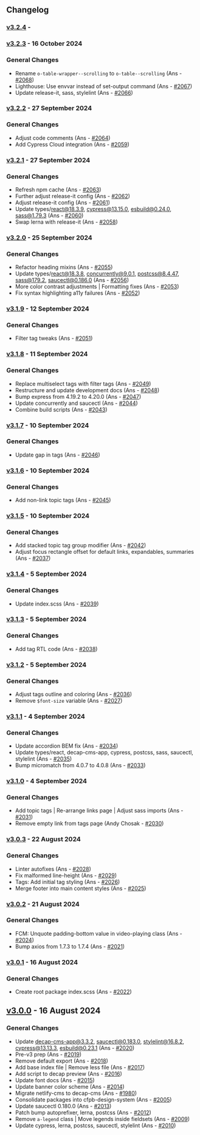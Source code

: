 ## Changelog

### [v3.2.4](https://github.com/cfpb/design-system/compare/v3.2.3...v3.2.4) - 

### [v3.2.3](https://github.com/cfpb/design-system/compare/v3.2.2...v3.2.3) -  16 October 2024 

### General Changes

- Rename `o-table-wrapper--scrolling` to `o-table--scrolling` (Ans - [#2068](https://github.com/cfpb/design-system/pull/2068))
- Lighthouse: Use envvar instead of set-output command (Ans - [#2067](https://github.com/cfpb/design-system/pull/2067))
- Update release-it, sass, stylelint (Ans - [#2066](https://github.com/cfpb/design-system/pull/2066))

### [v3.2.2](https://github.com/cfpb/design-system/compare/v3.2.1...v3.2.2) -  27 September 2024 

### General Changes

- Adjust code comments (Ans - [#2064](https://github.com/cfpb/design-system/pull/2064))
- Add Cypress Cloud integration (Ans - [#2059](https://github.com/cfpb/design-system/pull/2059))

### [v3.2.1](https://github.com/cfpb/design-system/compare/v3.2.0...v3.2.1) -  27 September 2024 

### General Changes

- Refresh npm cache (Ans - [#2063](https://github.com/cfpb/design-system/pull/2063))
- Further adjust release-it config (Ans - [#2062](https://github.com/cfpb/design-system/pull/2062))
- Adjust release-it config (Ans - [#2061](https://github.com/cfpb/design-system/pull/2061))
- Update types/react@18.3.9, cypress@13.15.0, esbuild@0.24.0, sass@1.79.3 (Ans - [#2060](https://github.com/cfpb/design-system/pull/2060))
- Swap lerna with release-it (Ans - [#2058](https://github.com/cfpb/design-system/pull/2058))

### [v3.2.0](https://github.com/cfpb/design-system/compare/v3.1.9...v3.2.0) -  25 September 2024 

### General Changes

- Refactor heading mixins (Ans - [#2055](https://github.com/cfpb/design-system/pull/2055))
- Update types/react@18.3.8, concurrently@9.0.1, postcss@8.4.47, sass@179.2, saucectl@0.186.0 (Ans - [#2056](https://github.com/cfpb/design-system/pull/2056))
- More color contrast adjustments | Formatting fixes (Ans - [#2053](https://github.com/cfpb/design-system/pull/2053))
- Fix syntax highlighting a11y failures (Ans - [#2052](https://github.com/cfpb/design-system/pull/2052))

### [v3.1.9](https://github.com/cfpb/design-system/compare/v3.1.8...v3.1.9) -  12 September 2024 

### General Changes

- Filter tag tweaks (Ans - [#2051](https://github.com/cfpb/design-system/pull/2051))

### [v3.1.8](https://github.com/cfpb/design-system/compare/v3.1.7...v3.1.8) -  11 September 2024 

### General Changes

- Replace multiselect tags with filter tags (Ans - [#2049](https://github.com/cfpb/design-system/pull/2049))
- Restructure and update development docs (Ans - [#2048](https://github.com/cfpb/design-system/pull/2048))
- Bump express from 4.19.2 to 4.20.0 (Ans - [#2047](https://github.com/cfpb/design-system/pull/2047))
- Update concurrently and saucectl (Ans - [#2044](https://github.com/cfpb/design-system/pull/2044))
- Combine build scripts (Ans - [#2043](https://github.com/cfpb/design-system/pull/2043))

### [v3.1.7](https://github.com/cfpb/design-system/compare/v3.1.6...v3.1.7) -  10 September 2024 

### General Changes

- Update gap in tags (Ans - [#2046](https://github.com/cfpb/design-system/pull/2046))

### [v3.1.6](https://github.com/cfpb/design-system/compare/v3.1.5...v3.1.6) -  10 September 2024 

### General Changes

- Add non-link topic tags (Ans - [#2045](https://github.com/cfpb/design-system/pull/2045))

### [v3.1.5](https://github.com/cfpb/design-system/compare/v3.1.4...v3.1.5) -  10 September 2024 

### General Changes

- Add stacked topic tag group modifier (Ans - [#2042](https://github.com/cfpb/design-system/pull/2042))
- Adjust focus rectangle offset for default links, expandables, summaries (Ans - [#2037](https://github.com/cfpb/design-system/pull/2037))

### [v3.1.4](https://github.com/cfpb/design-system/compare/v3.1.3...v3.1.4) -  5 September 2024 

### General Changes

- Update index.scss (Ans - [#2039](https://github.com/cfpb/design-system/pull/2039))

### [v3.1.3](https://github.com/cfpb/design-system/compare/v3.1.2...v3.1.3) -  5 September 2024 

### General Changes

- Add tag RTL code (Ans - [#2038](https://github.com/cfpb/design-system/pull/2038))

### [v3.1.2](https://github.com/cfpb/design-system/compare/v3.1.1...v3.1.2) -  5 September 2024 

### General Changes

- Adjust tags outline and coloring (Ans - [#2036](https://github.com/cfpb/design-system/pull/2036))
- Remove `$font-size` variable (Ans - [#2027](https://github.com/cfpb/design-system/pull/2027))

### [v3.1.1](https://github.com/cfpb/design-system/compare/v3.1.0...v3.1.1) -  4 September 2024 

### General Changes

- Update accordion BEM fix (Ans - [#2034](https://github.com/cfpb/design-system/pull/2034))
- Update types/react, decap-cms-app, cypress, postcss, sass, saucectl, stylelint (Ans - [#2035](https://github.com/cfpb/design-system/pull/2035))
- Bump micromatch from 4.0.7 to 4.0.8 (Ans - [#2033](https://github.com/cfpb/design-system/pull/2033))

### [v3.1.0](https://github.com/cfpb/design-system/compare/v3.0.3...v3.1.0) -  4 September 2024 

### General Changes

- Add topic tags | Re-arrange links page | Adjust sass imports (Ans - [#2031](https://github.com/cfpb/design-system/pull/2031))
- Remove empty link from tags page (Andy Chosak - [#2030](https://github.com/cfpb/design-system/pull/2030))

### [v3.0.3](https://github.com/cfpb/design-system/compare/v3.0.2...v3.0.3) -  22 August 2024 

### General Changes

- Linter autofixes (Ans - [#2028](https://github.com/cfpb/design-system/pull/2028))
- Fix malformed line-height (Ans - [#2029](https://github.com/cfpb/design-system/pull/2029))
- Tags: Add initial tag styling (Ans - [#2026](https://github.com/cfpb/design-system/pull/2026))
- Merge footer into main content styles (Ans - [#2025](https://github.com/cfpb/design-system/pull/2025))

### [v3.0.2](https://github.com/cfpb/design-system/compare/v3.0.1...v3.0.2) -  21 August 2024 

### General Changes

- FCM: Unquote padding-bottom value in video-playing class (Ans - [#2024](https://github.com/cfpb/design-system/pull/2024))
- Bump axios from 1.7.3 to 1.7.4 (Ans - [#2021](https://github.com/cfpb/design-system/pull/2021))

### [v3.0.1](https://github.com/cfpb/design-system/compare/v3.0.0...v3.0.1) -  16 August 2024 

### General Changes

- Create root package index.scss (Ans - [#2022](https://github.com/cfpb/design-system/pull/2022))

## [v3.0.0](https://github.com/cfpb/design-system/compare/v2.0.1...v3.0.0) -  16 August 2024 

### General Changes

- Update decap-cms-app@3.3.2, saucectl@0.183.0, stylelint@16.8.2, cypress@13.13.3, esbuild@0.23.1 (Ans - [#2020](https://github.com/cfpb/design-system/pull/2020))
- Pre-v3 prep (Ans - [#2019](https://github.com/cfpb/design-system/pull/2019))
- Remove default export (Ans - [#2018](https://github.com/cfpb/design-system/pull/2018))
- Add base index file | Remove less file (Ans - [#2017](https://github.com/cfpb/design-system/pull/2017))
- Add script to decap preview (Ans - [#2016](https://github.com/cfpb/design-system/pull/2016))
- Update font docs (Ans - [#2015](https://github.com/cfpb/design-system/pull/2015))
- Update banner color scheme (Ans - [#2014](https://github.com/cfpb/design-system/pull/2014))
- Migrate netlify-cms to decap-cms (Ans - [#1980](https://github.com/cfpb/design-system/pull/1980))
- Consolidate packages into cfpb-design-system (Ans - [#2005](https://github.com/cfpb/design-system/pull/2005))
- Update saucectl 0.180.0 (Ans - [#2013](https://github.com/cfpb/design-system/pull/2013))
- Patch bump autoprefixer, lerna, postcss (Ans - [#2012](https://github.com/cfpb/design-system/pull/2012))
- Remove `a-legend` class | Move legends inside fieldsets (Ans - [#2009](https://github.com/cfpb/design-system/pull/2009))
- Update cypress, lerna, postcss, saucectl, stylelint (Ans - [#2010](https://github.com/cfpb/design-system/pull/2010))
